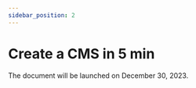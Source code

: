 ```yaml
---
sidebar_position: 2
---
```


# Create a CMS in 5 min

The document will be launched on December 30, 2023.
